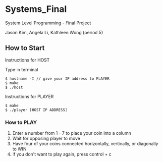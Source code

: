 # Systems_Final
System Level Programming - Final Project

Jason Kim, Angela Li, Kathleen Wong (period 5)

## How to Start

Instructions for HOST

Type in terminal
```
$ hostname -I // give your IP address to PLAYER
$ make
$ ./host
```
Instructions for PLAYER
```
$ make
$ ./player [HOST IP ADDRESS]
```

### How to PLAY

1. Enter a number from 1 - 7 to place your coin into a column
2. Wait for opposing player to move
3. Have four of your coins connected horizontally, vertically, or diagonally to WIN
4. If you don't want to play again, press control + c
